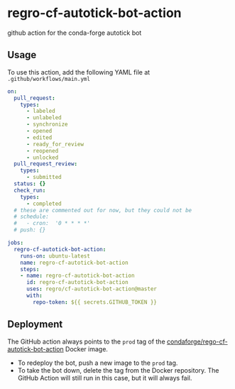# regro-cf-autotick-bot-action

github action for the conda-forge autotick bot

## Usage

To use this action, add the following YAML file at `.github/workflows/main.yml`

```yaml
on:
  pull_request:
    types:
      - labeled
      - unlabeled
      - synchronize
      - opened
      - edited
      - ready_for_review
      - reopened
      - unlocked
  pull_request_review:
    types:
      - submitted
  status: {}
  check_run:
    types:
      - completed
  # these are commented out for now, but they could not be
  # schedule:
  #   - cron:  '0 * * * *'
  # push: {}

jobs:
  regro-cf-autotick-bot-action:
    runs-on: ubuntu-latest
    name: regro-cf-autotick-bot-action
    steps:
    - name: regro-cf-autotick-bot-action
      id: regro-cf-autotick-bot-action
      uses: regro/cf-autotick-bot-action@master
      with:
        repo-token: ${{ secrets.GITHUB_TOKEN }}
```

## Deployment

The GitHub action always points to the `prod` tag of the 
[condaforge/rego-cf-autotick-bot-action](https://hub.docker.com/repository/docker/condaforge/rego-cf-autotick-bot-action)
Docker image. 

 - To redeploy the bot, push a new image to the 
`prod` tag. 
 - To take the bot down, delete the tag from the Docker repository. The GitHub Action 
   will still run in this case, but it will always fail.
